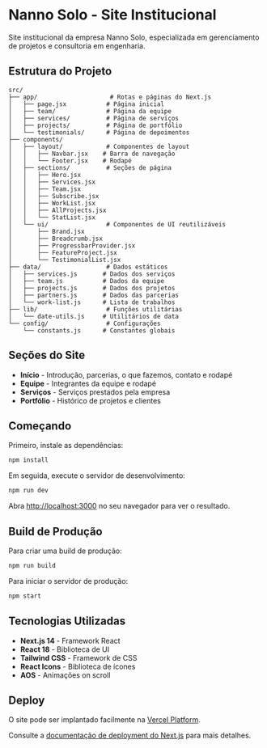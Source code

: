 # Nanno Solo - Site Institucional

Site institucional da empresa Nanno Solo, especializada em gerenciamento de projetos e consultoria em engenharia.

## Estrutura do Projeto

```
src/
├── app/                    # Rotas e páginas do Next.js
│   ├── page.jsx           # Página inicial
│   ├── team/              # Página da equipe
│   ├── services/          # Página de serviços
│   ├── projects/          # Página de portfólio
│   └── testimonials/      # Página de depoimentos
├── components/
│   ├── layout/            # Componentes de layout
│   │   ├── Navbar.jsx    # Barra de navegação
│   │   └── Footer.jsx    # Rodapé
│   ├── sections/          # Seções de página
│   │   ├── Hero.jsx
│   │   ├── Services.jsx
│   │   ├── Team.jsx
│   │   ├── Subscribe.jsx
│   │   ├── WorkList.jsx
│   │   ├── AllProjects.jsx
│   │   └── StatList.jsx
│   └── ui/                # Componentes de UI reutilizáveis
│       ├── Brand.jsx
│       ├── Breadcrumb.jsx
│       ├── ProgressbarProvider.jsx
│       ├── FeatureProject.jsx
│       └── TestimonialList.jsx
├── data/                  # Dados estáticos
│   ├── services.js       # Dados dos serviços
│   ├── team.js           # Dados da equipe
│   ├── projects.js       # Dados dos projetos
│   ├── partners.js       # Dados das parcerias
│   └── work-list.js      # Lista de trabalhos
├── lib/                   # Funções utilitárias
│   └── date-utils.js     # Utilitários de data
└── config/                # Configurações
    └── constants.js      # Constantes globais
```

## Seções do Site

- **Início** - Introdução, parcerias, o que fazemos, contato e rodapé
- **Equipe** - Integrantes da equipe e rodapé
- **Serviços** - Serviços prestados pela empresa
- **Portfólio** - Histórico de projetos e clientes

## Começando

Primeiro, instale as dependências:

```bash
npm install
```

Em seguida, execute o servidor de desenvolvimento:

```bash
npm run dev
```

Abra [http://localhost:3000](http://localhost:3000) no seu navegador para ver o resultado.

## Build de Produção

Para criar uma build de produção:

```bash
npm run build
```

Para iniciar o servidor de produção:

```bash
npm start
```

## Tecnologias Utilizadas

- **Next.js 14** - Framework React
- **React 18** - Biblioteca de UI
- **Tailwind CSS** - Framework de CSS
- **React Icons** - Biblioteca de ícones
- **AOS** - Animações on scroll

## Deploy

O site pode ser implantado facilmente na [Vercel Platform](https://vercel.com/new).

Consulte a [documentação de deployment do Next.js](https://nextjs.org/docs/deployment) para mais detalhes.
